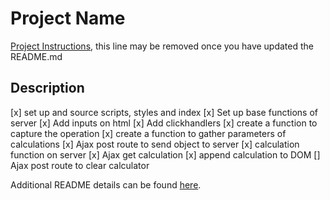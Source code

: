 # Project Name

[Project Instructions](./INSTRUCTIONS.md), this line may be removed once you have updated the README.md

## Description

[x] set up and source scripts, styles and index
[x] Set up base functions of server
[x] Add inputs on html
[x] Add clickhandlers
[x] create a function to capture the operation
[x] create a function to gather parameters of calculations
[x] Ajax post route to send object to server
[x] calculation function on server
[x] Ajax get calculation
[x] append calculation to DOM
[] Ajax post route to clear calculator



Additional README details can be found [here](https://github.com/PrimeAcademy/readme-template/blob/master/README.md).
